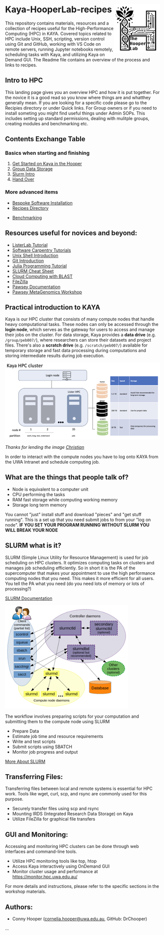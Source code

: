 # <img src="assets/img/HooperLab.png" alt="Hooper Lab Icon" align="right" width="150"> Kaya-HooperLab-recipes
This repository contains materials, resources and a collection of recipes useful for the High-Performance Computing (HPC) in KAYA. Covered topics related to HPC include Unix, SSH, scripting, version control using Git and GitHub, working with VS Code on remote servers, running Jupyter notebooks remotely, scheduling tasks with Kaya, and utilizing Kaya on Demand GUI. The Readme file contains an overview of the process and links to recipes.


## Intro to HPC
This landing page gives you an overview HPC and how it is put together. For the novice it is a good read so you know where things are and whatthey generally mean. If you are looking for a specific code please go to the Recipies directory or under Quick links. For Group owners or if you need to install someting you might find useful things under Admin SOPs. This includes setting up standard permissions, dealing with mulitple groups, creating modules and benchmarking etc.

## Contents Exchange Table

### Basics when starting and finishing
1. [Get Started on Kaya in the Hooper](sops/GetStarted.md)
2. [Group Data Storage](sops/DataStorage.md)
2. [Slurm Intro](sops/SLURMintro.md)
3. [Hand Over](sops/handover.md)

### More advanced items
- [Bespoke Software Installation](sops/AdminSOP.md)
- [Recipes Directory](recipes/RecipesDir.md)
<!-- - [Setting up Julia Projects](Julia_projects.md) -->
- [Benchmarking](sops/benchmarking.md)

## Resources useful for novices and beyond:
- [ListerLab Tutorial](https://github.com/cpflueger2016/Kaya-ListerLab-Tutorial)
- [Software Carpentry Tutorials](https://github.com/swcarpentry/swcarpentry)
- [Unix Shell Introduction](https://swcarpentry.github.io/shell-novice/)
- [Git Introduction](https://swcarpentry.github.io/git-novice/)
- [Julia Programming Tutorial](https://carpentries-incubator.github.io/julia-novice/)
- [SLURM Cheat Sheet](https://www.chpc.utah.edu/presentations/SlurmCheatsheet.pdf)
- [Cloud Computing with BLAST](https://angus.readthedocs.io/en/2019/cloud_computing_intro.html#running-command-line-blast)
- [FileZilla](https://filezilla-project.org/download.php?type=client)
- [Pawsey Documentation](https://support.pawsey.org.au/documentation/display/US/Supercomputing+Documentation)
- [Pawsey MetaGenomics Workshop](https://linsalrob.github.io/ComputationalGenomicsManual/Workshops/COMBINE_WA_2024.html)


## Practical introduction to KAYA
Kaya is our HPC cluster that consists of many compute nodes that handle heavy computational tasks. These nodes can only be accessed through the **login node**, which serves as the gateway for users to access and manage their jobs on the cluster. For data storage, Kaya provides a **data drive** (e.g. `/group/peb007/`), where researchers can store their datasets and project files. There's also a **scratch drive** (e.g. `/scratch/peb007/`) available for temporary storage and fast data processing during computations and storing intermediate results during job execution.

<img src="assets/img/kaya_storage_schematic.png">

*Thanks for lending the image [Christian](https://github.com/cpflueger2016/Kaya-ListerLab-Tutorial)*

In order to interact with the compute nodes you have to log onto KAYA from the UWA Intranet and schedule computing job. 

## What are the things that people talk of?
- Node
is equivalent to a computer unit
- CPU
performing the tasks
- RAM
fast storage while computing
working memory
- Storage
long term memory

You cannot "just" install stuff and download "pieces" and "get stuff running". This is a set up that you need submit jobs to from your "log on node". **IF YOU SET YOUR PROGRAM RUNNING WITHOUT SLURM YOU WILL BREAK YOUR NODE**

## SLURM what is it?
SLURM (Simple Linux Utility for Resource Management) is used for job scheduling on HPC clusters. It optimizes computing tasks on clusters and manages job scheduling efficiently. So in short it is the PA of the supercomputer that makes your appointment to use the high performance computing nodes that you need. This makes it more efficient for all users. You tell the PA what you need (do you need lots of memory or lots of processing?)

[SLURM Documentation](https://slurm.schedmd.com/)
 
 <img src="assets/img/SLURM.png" alt="SLURM Screenshot" width="400">

The workflow involves preparing scripts for your computation and submitting them to the compute node using SLURM
- Prepare Data 
- Estimate job time and resource requirements
- Write and test scripts
- Submit scripts using SBATCH
- Monitor job progress and output

[More About SLURM](SLURMintro.md)


## Transferring Files:
Transferring files between local and remote systems is essential for HPC work. Tools like wget, curl, scp, and rsync are commonly used for this purpose.
- Securely transfer files using scp and rsync
- Mounting IRDS (Integrated Research Data Storage) on Kaya
- Utilize FileZilla for graphical file transfers

## GUI and Monitoring:
Accessing and monitoring HPC clusters can be done through web interfaces and command-line tools.

- Utilize HPC monitoring tools like top, htop
- Access Kaya interactively using OnDemand GUI
- Monitor cluster usage and performance at https://monitor.hpc.uwa.edu.au/

For more details and instructions, please refer to the specific sections in the workshop materials.

## Authors:
- Conny Hooper (cornelia.hooper@uwa.edu.au, GitHub: DrChooper)

...
